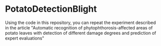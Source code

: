 # PotatoDetectionBlight
Using the code in this repository, you can repeat the experiment described in the article "Automatic recognition of phytophthorosis-affected areas of potato leaves with detection of different damage degrees and prediction of expert evaluations"
